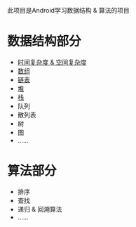 此项目是Android学习数据结构 & 算法的项目

# 数据结构部分

- [时间复杂度 & 空间复杂度](https://blog.csdn.net/haha223545/article/details/93619874)
- [数组](https://github.com/Ellen2018/AndroidDataStructure/blob/master/%E6%95%B0%E7%BB%84.md)
- [链表](https://github.com/Ellen2018/AndroidDataStructure/blob/master/%E9%93%BE%E8%A1%A8.md)
- [堆](https://github.com/Ellen2018/AndroidDataStructure/blob/master/%E5%A0%86.md)
- [栈](https://github.com/Ellen2018/AndroidDataStructure/blob/master/%E6%A0%88.md)
- 队列
- 散列表
- 树
- 图
- ......

# 算法部分

- 排序
- 查找
- 递归 & 回溯算法
- ......